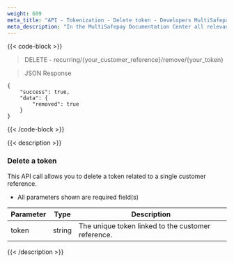 ```yaml
---
weight: 609
meta_title: "API - Tokenization - Delete token - Developers MultiSafepay"
meta_description: "In the MultiSafepay Documentation Center all relevant information regarding our Plugins and API. As well as Support pages for Payment Method, Tools and General Questions. You can also find the contact details of our Support Team and Integration Team."
---
```


{{< code-block >}}

> DELETE - recurring/{your_customer_reference}/remove/{your_token}

> JSON Response
```shell
{
    "success": true,
    "data": {
        "removed": true
    }
}
```

{{< /code-block >}}

{{< description >}}

### Delete a token

This API call allows you to delete a token related to a single customer reference.

* All parameters shown are required field(s)

| Parameter                       | Type     | Description                                                                             |
|---------------------------------|----------|-----------------------------------------------------------------------------------------|
|token                            | string   | The unique token linked to the customer reference. |

{{< /description >}}